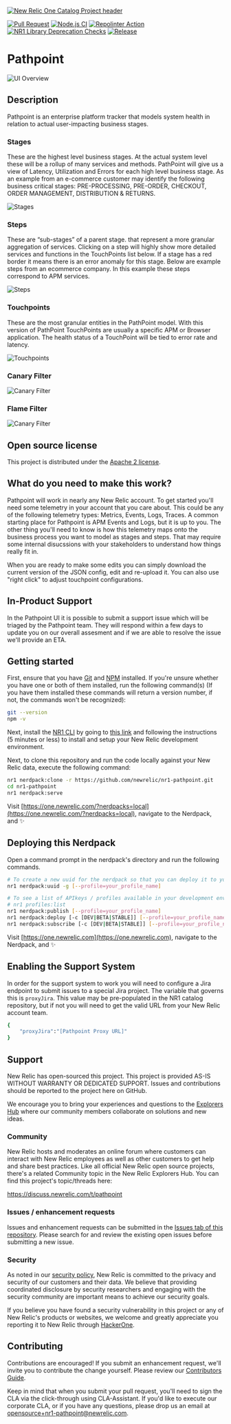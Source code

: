 [![New Relic One Catalog Project header](https://github.com/newrelic/opensource-website/raw/master/src/images/categories/New_Relic_One_Catalog_Project.png)](https://opensource.newrelic.com/oss-category/#new-relic-one-catalog-project)

[![Pull Request](https://github.com/newrelic/nr1-pathpoint/actions/workflows/pr.yml/badge.svg)](https://github.com/newrelic/nr1-pathpoint/actions/workflows/pr.yml)
[![Node.js CI](https://github.com/newrelic/nr1-pathpoint/actions/workflows/node.js.yml/badge.svg)](https://github.com/newrelic/nr1-pathpoint/actions/workflows/node.js.yml)
[![Repolinter Action](https://github.com/newrelic/nr1-pathpoint/actions/workflows/repolinter.yml/badge.svg?branch=main)](https://github.com/newrelic/nr1-pathpoint/actions/workflows/repolinter.yml)
[![NR1 Library Deprecation Checks](https://github.com/newrelic/nr1-pathpoint/actions/workflows/nr1_library_deprecation_check.yml/badge.svg)](https://github.com/newrelic/nr1-pathpoint/actions/workflows/nr1_library_deprecation_check.yml)
[![Release](https://github.com/newrelic/nr1-pathpoint/actions/workflows/release.yml/badge.svg)](https://github.com/newrelic/nr1-pathpoint/actions/workflows/release.yml)


# Pathpoint

![UI Overview](screenshots/main-ui.png)

## Description

Pathpoint is an enterprise platform tracker that models system health in relation to actual user-impacting business stages.  

### Stages

These are the highest level business stages.   At the actual system level these will be a rollup of many services and methods.  PathPoint will give us a view of Latency, Utilization and Errors for each high level business stage.  As an example from an e-commerce customer may identify the following business critical stages: PRE-PROCESSING, PRE-ORDER, CHECKOUT, ORDER MANAGEMENT, DISTRIBUTION & RETURNS.

![Stages](screenshots/stages.png)

### Steps

These are “sub-stages” of a parent stage.  that represent a more granular aggregation of services.  Clicking on a step will highly show more detailed services and functions in the TouchPoints list below.  If a stage has a red border it means there is an error anomaly for this stage.  Below are example steps from an ecommerce company.  In this example these steps correspond to APM services.

![Steps](screenshots/steps.png)

### Touchpoints

These are the most granular entities in the PathPoint model.  With this version of PathPoint TouchPoints are usually a specific APM or Browser application.  The health status of a TouchPoint will be tied to error rate and latency.

![Touchpoints](screenshots/touchpoints.png)

### Canary Filter

![Canary Filter](screenshots/canary.png)

### Flame Filter

![Canary Filter](screenshots/flame.png)

## Open source license

This project is distributed under the [Apache 2 license](LICENSE).

## What do you need to make this work?

Pathpoint will work in nearly any New Relic account.  To get started you'll need some telemetry in your account that you care about.  This could be any of the following telemetry types: Metrics, Events, Logs, Traces.  A common starting place for Pathpoint is APM Events and Logs, but it is up to you.   The other thing you'll need to know is how this telemetry maps onto the business process you want to model as stages and steps.  That may require some internal disucssions with your stakeholders to understand how things really fit  in.

When you are ready to make some edits you can simply download the current version of the JSON config, edit and re-upload it.  You can also use "right click" to adjust touchpoint configurations.

## In-Product Support

In the Pathpoint UI it is possible to submit a support issue which will be triaged by the Pathpoint team.   They will respond within a few days to update you on our overall assesment and if we are able to resolve the issue we'll provide an ETA.

## Getting started

First, ensure that you have [Git](https://git-scm.com/book/en/v2/Getting-Started-Installing-Git) and [NPM](https://www.npmjs.com/get-npm) installed. If you're unsure whether you have one or both of them installed, run the following command(s) (If you have them installed these commands will return a version number, if not, the commands won't be recognized):

```bash
git --version
npm -v
```

Next, install the [NR1 CLI](https://one.newrelic.com/launcher/developer-center.launcher) by going to [this link](https://one.newrelic.com/launcher/developer-center.launcher) and following the instructions (5 minutes or less) to install and setup your New Relic development environment.

Next, to clone this repository and run the code locally against your New Relic data, execute the following command:

```bash
nr1 nerdpack:clone -r https://github.com/newrelic/nr1-pathpoint.git
cd nr1-pathpoint
nr1 nerdpack:serve
```

Visit [https://one.newrelic.com/?nerdpacks=local](https://one.newrelic.com/?nerdpacks=local), navigate to the Nerdpack, and :sparkles:


## Deploying this Nerdpack

Open a command prompt in the nerdpack's directory and run the following commands.

```bash
# To create a new uuid for the nerdpack so that you can deploy it to your account:
nr1 nerdpack:uuid -g [--profile=your_profile_name]

# To see a list of APIkeys / profiles available in your development environment:
# nr1 profiles:list
nr1 nerdpack:publish [--profile=your_profile_name]
nr1 nerdpack:deploy [-c [DEV|BETA|STABLE]] [--profile=your_profile_name]
nr1 nerdpack:subscribe [-c [DEV|BETA|STABLE]] [--profile=your_profile_name]
```

Visit [https://one.newrelic.com](https://one.newrelic.com), navigate to the Nerdpack, and :sparkles:

## Enabling the Support System

In order for the support system to work you will need to configure a Jira endpoint to submit issues to a special Jira project.  The variable that governs this is `proxyJira`.  This value may be pre-populated in the NR1 catalog repository, but if not you will need to get the valid URL from your New Relic account team.

```bash
{
    "proxyJira":"[Pathpoint Proxy URL]"
}
```

## Support

New Relic has open-sourced this project. This project is provided AS-IS WITHOUT WARRANTY OR DEDICATED SUPPORT. Issues and contributions should be reported to the project here on GitHub.

We encourage you to bring your experiences and questions to the [Explorers Hub](https://discuss.newrelic.com) where our community members collaborate on solutions and new ideas.

### Community

New Relic hosts and moderates an online forum where customers can interact with New Relic employees as well as other customers to get help and share best practices. Like all official New Relic open source projects, there's a related Community topic in the New Relic Explorers Hub. You can find this project's topic/threads here:

https://discuss.newrelic.com/t/pathpoint

### Issues / enhancement requests

Issues and enhancement requests can be submitted in the [Issues tab of this repository](../../issues). Please search for and review the existing open issues before submitting a new issue.

### Security

As noted in our [security policy](https://github.com/newrelic/nr1-pathponit/security/policy), New Relic is committed to the privacy and security of our customers and their data. We believe that providing coordinated disclosure by security researchers and engaging with the security community are important means to achieve our security goals.

If you believe you have found a security vulnerability in this project or any of New Relic's products or websites, we welcome and greatly appreciate you reporting it to New Relic through [HackerOne](https://hackerone.com/newrelic).

## Contributing

Contributions are encouraged! If you submit an enhancement request, we'll invite you to contribute the change yourself. Please review our [Contributors Guide](CONTRIBUTING.md).

Keep in mind that when you submit your pull request, you'll need to sign the CLA via the click-through using CLA-Assistant. If you'd like to execute our corporate CLA, or if you have any questions, please drop us an email at opensource+nr1-pathpoint@newrelic.com.
